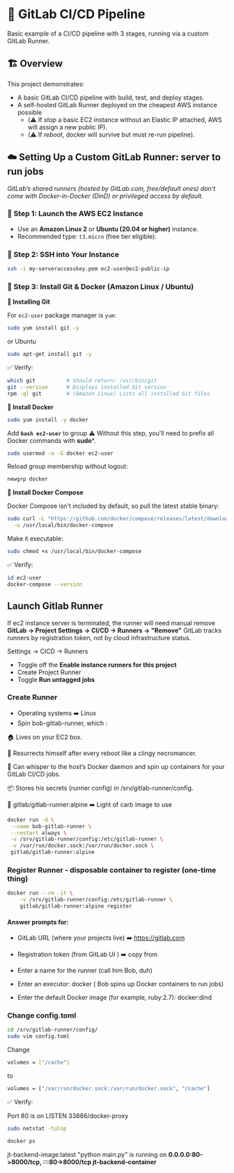 # 🚀 GitLab CI/CD Pipeline 

Basic example of a CI/CD pipeline with 3 stages, running via a custom GitLab Runner.


## 🏗️ Overview

This project demonstrates:
- A basic GitLab CI/CD pipeline with build, test, and deploy stages.
- A self-hosted GitLab Runner deployed on the cheapest AWS instance possible 
  * (⚠️ If *stop* a basic EC2 instance without an Elastic IP attached, AWS will assign a new public IP).
  *  (⚠️ If *reboot*, docker will survive but must re-run pipeline).

## ☁️ Setting Up a Custom GitLab Runner: server to run jobs
*GitLab’s shared runners (hosted by GitLab.com, free/default ones) don’t come with Docker-in-Docker (DinD) or privileged access by default.*

### 💸 Step 1: Launch the AWS EC2 Instance

- Use an **Amazon Linux 2** or **Ubuntu (20.04 or higher)** instance.
- Recommended type: `t3.micro` (free tier eligible).

### 🔐 Step 2: SSH into Your Instance

```bash
ssh -i my-serveraccesskey.pem ec2-user@ec2-public-ip
```

### 🐧 Step 3: Install Git & Docker (Amazon Linux / Ubuntu)

**🧰 Installing Git**

For  `ec2-user` package manager is `yum`:

```bash
sudo yum install git -y
```
or Ubuntu
```bash
sudo apt-get install git -y
```
✅ Verify:
```bash
which git          # Should return: /usr/bin/git
git --version      # Displays installed Git version
rpm -ql git        # (Amazon Linux) Lists all installed Git files
```

**🐳 Install Docker**
```bash
sudo yum install -y docker
```
Add **```bash ec2-user```** to group ⚠️ Without this step, you'll need to prefix all Docker commands with **sudo***.

```bash
sudo usermod -a -G docker ec2-user
```
Reload group membership without logout:
```bash
newgrp docker
```

**🐳 Install Docker Compose**

Docker Compose isn't included by default, so pull the latest stable binary:

```bash
sudo curl -L "https://github.com/docker/compose/releases/latest/download/docker-compose-$(uname -s)-$(uname -m)" \
  -o /usr/local/bin/docker-compose
  ```
Make it executable:
```bash
sudo chmod +x /usr/local/bin/docker-compose
```

✅ Verify:
```bash
id ec2-user  
docker-compose --version
```

## Launch Gitlab Runner

If ec2 instance server is terminated, the runner will need manual remove 
**GitLab → Project Settings → CI/CD → Runners → "Remove"**
GitLab tracks runners by registration token, not by cloud infrastructure status.

Settings → CICD → Runners 
 - Toggle off the **Enable instance runners for this project**
 - Create Project Runner
 - Toggle **Run untagged jobs** 


 ### Create Runner
 * Operating systems ➡️  Linux 
 * Spin  bob-gitlab-runner, which :

  🏠 Lives on your EC2 box.

  🔁 Resurrects himself after every reboot like a clingy necromancer.

  🐳 Can whisper to the host’s Docker daemon and spin up containers for your GitLab CI/CD jobs.

  📦 Stores his secrets (runner config) in /srv/gitlab-runner/config.
  
  🥐 gitlab/gitlab-runner:alpine ➡️ Light of carb image to use


 ```bash
 docker run -d \
  --name bob-gitlab-runner \
  --restart always \
  -v /srv/gitlab-runner/config:/etc/gitlab-runner \
  -v /var/run/docker.sock:/var/run/docker.sock \
  gitlab/gitlab-runner:alpine
```

### Register Runner - disposable container to register (one-time thing)

```bash
docker run --rm -it \
    -v /srv/gitlab-runner/config:/etc/gitlab-runner \
    gitlab/gitlab-runner:alpine register
  ```

#### Answer prompts for:

* GitLab URL (where your projects live) ➡️ https://gitlab.com

* Registration token (from GitLab UI ) ➡️ copy from 

* Enter a name for the runner (call him Bob, duh)
* Enter an executor: docker ( Bob spins up Docker containers to run jobs)
* Enter the default Docker image (for example, ruby:2.7): docker:dind



### Change config.toml 
```bash
cd /srv/gitlab-runner/config/
sudo vim config.toml
```
Change 
```bash 
volumes = ["/cache"]
```
to
```bash 
volumes = ["/var/run/docker.sock:/var/run/docker.sock", "/cache"]
```

✅ Verify:

Port 80 is on  LISTEN      33886/docker-proxy 
```bash
sudo netstat -tulnp
```

```bash
docker ps 
```
jt-backend-image:latest       "python main.py"   is running on **0.0.0.0:80->8000/tcp, :::80->8000/tcp   jt-backend-container**
